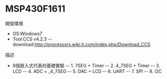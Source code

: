 # MSP430F1611

開發環境
- OS:Windows7
- Tool:CCS v4.2.3
-- download:http://processors.wiki.ti.com/index.php/Download_CCS

描述
- 8個嵌入式代表的基礎實驗
-- 1. 7SEG + Timer
-- 2. 4_7SEG + Timer
-- 3. LCD
-- 4. ADC + _4_7SEG
-- 5. DAC + LCD
-- 6. UART
-- 7. SPI
-- 8. I2C
